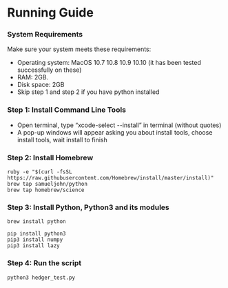 # Running Guide

### System Requirements
Make sure your system meets these requirements:
  - Operating system: MacOS 10.7 10.8 10.9 10.10 (it has been tested successfully on these)
  - RAM: 2GB.
  - Disk space: 2GB
  - Skip step 1 and step 2 if you have python installed

### Step 1: Install Command Line Tools
  - Open terminal, type “xcode-select --install” in terminal (without quotes)
  - A pop-up windows will appear asking you about install tools, choose install tools, wait install to finish
  
### Step 2: Install Homebrew

  ```
  ruby -e "$(curl -fsSL https://raw.githubusercontent.com/Homebrew/install/master/install)"
  brew tap samueljohn/python
  brew tap homebrew/science
  ```

### Step 3: Install Python, Python3 and its modules
    
  ```
  brew install python
  
  pip install python3
  pip3 install numpy
  pip3 install lazy
  ```

### Step 4: Run the script

  ```
  python3 hedger_test.py
  ```
     